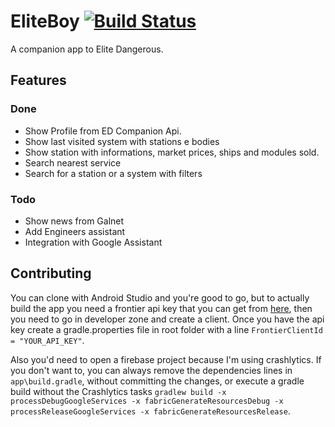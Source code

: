# EliteBoy [![Build Status](https://travis-ci.com/mluigi/EliteBoy.svg?branch=develop)](https://travis-ci.com/mluigi/EliteBoy)

A companion app to Elite Dangerous.

## Features
### Done
- Show Profile from ED Companion Api.
- Show last visited system with stations e bodies
- Show station with informations, market prices, ships and modules sold.
- Search nearest service
- Search for a station or a system with filters

### Todo
- Show news from Galnet
- Add Engineers assistant
- Integration with Google Assistant

## Contributing

You can clone with Android Studio and you're good to go, but to actually
build the app you need a frontier api key that you can get from [here](https://user.frontierstore.net/), 
then you need to go in developer zone and create a client. Once you have
the api key create a gradle.properties file in root folder with a line
`FrontierClientId = "YOUR_API_KEY"`. 

Also you'd need to open a firebase project because I'm using crashlytics.
If you don't want to, you can always remove the dependencies lines in 
`app\build.gradle`, without committing the changes, or execute a gradle build without the Crashlytics tasks `gradlew build -x processDebugGoogleServices -x fabricGenerateResourcesDebug -x processReleaseGoogleServices -x fabricGenerateResourcesRelease`.
